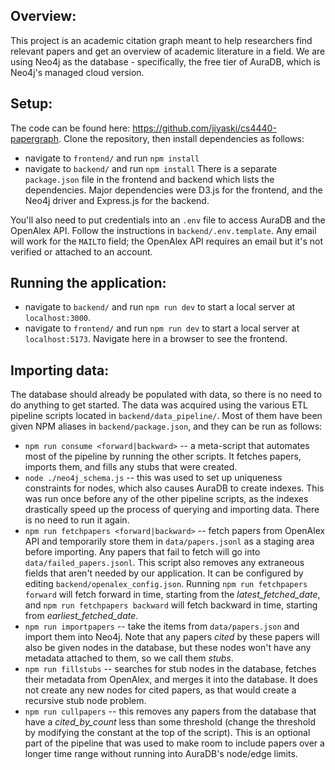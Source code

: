 ## Overview: 
This project is an academic citation graph meant to help researchers find relevant papers and get an overview of academic literature in a field. We are using Neo4j as the database - specifically, the free tier of AuraDB, which is Neo4j's managed cloud version. 

## Setup: 
The code can be found here: https://github.com/jiyaski/cs4440-papergraph. Clone the repository, then install dependencies as follows: 
- navigate to `frontend/` and run `npm install` 
- navigate to `backend/` and run `npm install` 
There is a separate `package.json` file in the frontend and backend which lists the dependencies. Major dependencies were D3.js for the frontend, and the Neo4j driver and Express.js for the backend. 

You'll also need to put credentials into an `.env` file to access AuraDB and the OpenAlex API. Follow the instructions in `backend/.env.template`. Any email will work for the `MAILTO` field; the OpenAlex API requires an email but it's not verified or attached to an account. 

## Running the application: 
- navigate to `backend/` and run `npm run dev` to start a local server at `localhost:3000`. 
- navigate to `frontend/` and run `npm run dev` to start a local server at `localhost:5173`. Navigate here in a browser to see the frontend. 

## Importing data: 
The database should already be populated with data, so there is no need to do anything to get started. The data was acquired using the various ETL pipeline scripts located in `backend/data_pipeline/`. Most of them have been given NPM aliases in `backend/package.json`, and they can be run as follows: 
- `npm run consume <forward|backward>` -- a meta-script that automates most of the pipeline by running the other scripts. It fetches papers, imports them, and fills any stubs that were created. 
- `node ./neo4j_schema.js` --  this was used to set up uniqueness constraints for nodes, which also causes AuraDB to create indexes. This was run once before any of the other pipeline scripts, as the indexes drastically speed up the process of querying and importing data. There is no need to run it again. 
- `npm run fetchpapers <forward|backward>` -- fetch papers from OpenAlex API and temporarily store them in `data/papers.jsonl` as a staging area before importing. Any papers that fail to fetch will go into `data/failed_papers.jsonl`. This script also removes any extraneous fields that aren't needed by our application. It can be configured by editing `backend/openalex_config.json`. Running `npm run fetchpapers forward` will fetch forward in time, starting from the *latest_fetched_date*, and `npm run fetchpapers backward` will fetch backward in time, starting from *earliest_fetched_date*. 
- `npm run importpapers` -- take the items from `data/papers.json` and import them into Neo4j. Note that any papers *cited* by these papers will also be given nodes in the database, but these nodes won't have any metadata attached to them, so we call them *stubs*. 
- `npm run fillstubs` -- searches for stub nodes in the database, fetches their metadata from OpenAlex, and merges it into the database. It does not create any new nodes for cited papers, as that would create a recursive stub node problem. 
- `npm run cullpapers` -- this removes any papers from the database that have a *cited_by_count* less than some threshold (change the threshold by modifying the constant at the top of the script). This is an optional part of the pipeline that was used to make room to include papers over a longer time range without running into AuraDB's node/edge limits. 

